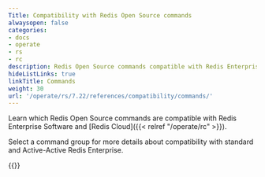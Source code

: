 ```yaml
---
Title: Compatibility with Redis Open Source commands
alwaysopen: false
categories:
- docs
- operate
- rs
- rc
description: Redis Open Source commands compatible with Redis Enterprise.
hideListLinks: true
linkTitle: Commands
weight: 30
url: '/operate/rs/7.22/references/compatibility/commands/'
---
```


Learn which Redis Open Source commands are compatible with Redis Enterprise Software and [Redis Cloud]({{< relref "/operate/rc" >}}).

Select a command group for more details about compatibility with standard and Active-Active Redis Enterprise.

{{<table-children columnNames="Command group,Description" columnSources="LinkTitle,Description" enableLinks="LinkTitle">}}
